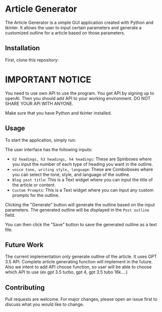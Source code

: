 # Article Generator

The Article Generator is a simple GUI application created with Python and tkinter. It allows the user to input certain parameters and generate a customized outline for a article based on those parameters.

## Installation

First, clone this repository:

# IMPORTANT NOTICE
You need to use own API to use the program. You get API by signing up to openAI. Then you should add API to your working environment. DO NOT SHARE YOUR API WITH ANYONE.

Make sure that you have Python and tkinter installed. 

## Usage

To start the application, simply run:


The user interface has the following inputs:

- `h2 headings, h3 headings, h4 headings`: These are Spinboxes where you input the number of each type of heading you want in the outline.
- `voice tone, writing style, language`: These are Comboboxes where you can select the tone, style, and language of the outline.
- `Blog post title`: This is a Text widget where you can input the title of the article or content.
- `Custom Prompts`: This is a Text widget where you can input any custom prompts for the outline.

Clicking the "Generate" button will generate the outline based on the input parameters. The generated outline will be displayed in the `Post outline` field.

You can then click the "Save" button to save the generated outline as a text file.

## Future Work

The current implementation only generate outline of the article. It uses GPT 3.5 API. Complete article generating function will implement in the future. Also we intent to add API choose function,
so user will be able to choose which API to use (ex gpt 3.5 turbo, gpt 4, gpt 3.5 tubo 16k....)

## Contributing

Pull requests are welcome. For major changes, please open an issue first to discuss what you would like to change.


